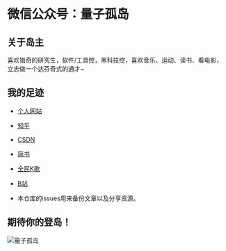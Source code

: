 # 微信公众号：量子孤岛

## 关于岛主
喜欢猎奇的研究生，软件/工具控，黑科技控，喜欢音乐、运动、读书、看电影，立志做一个达芬奇式的通才~
## 我的足迹
- [个人网站](https://wangtao27.top/)
- [知乎](https://www.zhihu.com/people/gu-dao-violet/activities)
- [CSDN](https://blog.csdn.net/fly_wt)
- [简书](https://www.jianshu.com/u/d57a5252ac61)
- [全民K歌](https://kg.qq.com/node/personal?uid=639e9e85252d378f34)
- [B站](https://space.bilibili.com/265933907)

- 本仓库的issues用来备份文章以及分享资源。

## 期待你的登岛！

![量子孤岛](https://pic1.superbed.cn/item/5dea2f56f1f6f81c5007e0c3.png)




